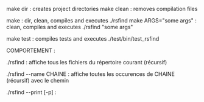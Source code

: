 make dir : creates project directories 
make clean : removes compilation files

make : dir, clean, compiles and executes ./rsfind
make ARGS="some args" : clean, compiles and executes ./rsfind "some args"


make test : compiles tests and executes ./test/bin/test_rsfind


COMPORTEMENT :

./rsfind : affiche tous les fichiers du répertoire courant (récursif)

./rsfind --name CHAINE : affiche toutes les occurences de CHAINE (récursif) avec le chemin

./rsfind --print [-p] : 